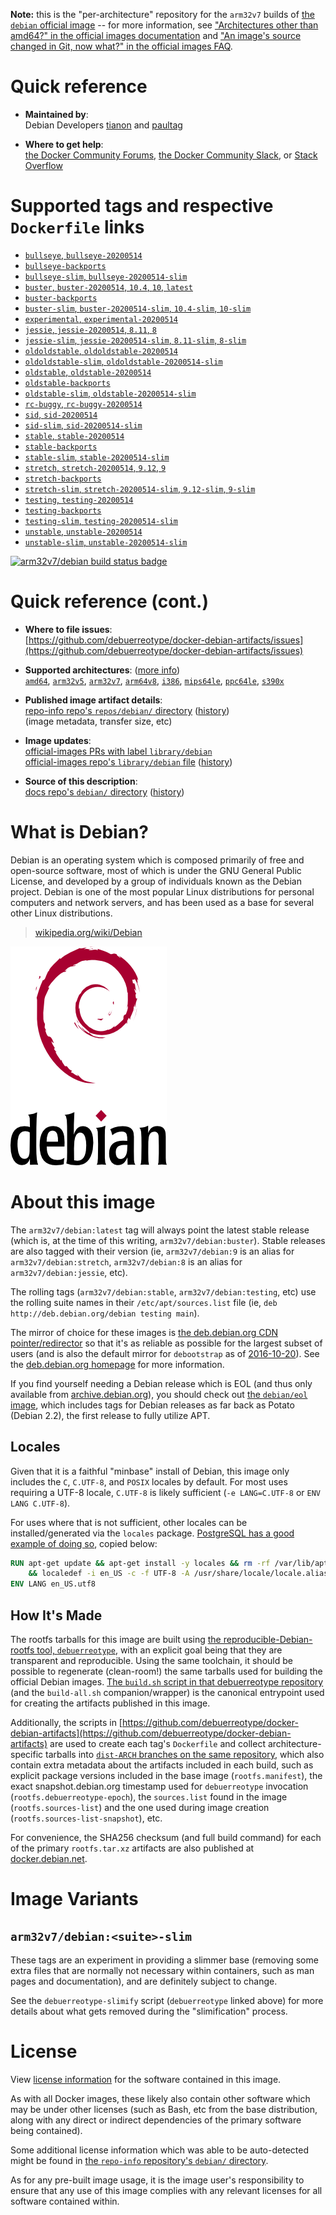 <!--

********************************************************************************

WARNING:

    DO NOT EDIT "debian/README.md"

    IT IS AUTO-GENERATED

    (from the other files in "debian/" combined with a set of templates)

********************************************************************************

-->

**Note:** this is the "per-architecture" repository for the `arm32v7` builds of [the `debian` official image](https://hub.docker.com/_/debian) -- for more information, see ["Architectures other than amd64?" in the official images documentation](https://github.com/docker-library/official-images#architectures-other-than-amd64) and ["An image's source changed in Git, now what?" in the official images FAQ](https://github.com/docker-library/faq#an-images-source-changed-in-git-now-what).

# Quick reference

-	**Maintained by**:  
	Debian Developers [tianon](https://qa.debian.org/developer.php?login=tianon) and [paultag](https://qa.debian.org/developer.php?login=paultag)

-	**Where to get help**:  
	[the Docker Community Forums](https://forums.docker.com/), [the Docker Community Slack](http://dockr.ly/slack), or [Stack Overflow](https://stackoverflow.com/search?tab=newest&q=docker)

# Supported tags and respective `Dockerfile` links

-	[`bullseye`, `bullseye-20200514`](https://github.com/debuerreotype/docker-debian-artifacts/blob/b57848e8e68e1e50764b6f35d5d40d7b5c48d616/bullseye/Dockerfile)
-	[`bullseye-backports`](https://github.com/debuerreotype/docker-debian-artifacts/blob/b57848e8e68e1e50764b6f35d5d40d7b5c48d616/bullseye/backports/Dockerfile)
-	[`bullseye-slim`, `bullseye-20200514-slim`](https://github.com/debuerreotype/docker-debian-artifacts/blob/b57848e8e68e1e50764b6f35d5d40d7b5c48d616/bullseye/slim/Dockerfile)
-	[`buster`, `buster-20200514`, `10.4`, `10`, `latest`](https://github.com/debuerreotype/docker-debian-artifacts/blob/b57848e8e68e1e50764b6f35d5d40d7b5c48d616/buster/Dockerfile)
-	[`buster-backports`](https://github.com/debuerreotype/docker-debian-artifacts/blob/b57848e8e68e1e50764b6f35d5d40d7b5c48d616/buster/backports/Dockerfile)
-	[`buster-slim`, `buster-20200514-slim`, `10.4-slim`, `10-slim`](https://github.com/debuerreotype/docker-debian-artifacts/blob/b57848e8e68e1e50764b6f35d5d40d7b5c48d616/buster/slim/Dockerfile)
-	[`experimental`, `experimental-20200514`](https://github.com/debuerreotype/docker-debian-artifacts/blob/b57848e8e68e1e50764b6f35d5d40d7b5c48d616/experimental/Dockerfile)
-	[`jessie`, `jessie-20200514`, `8.11`, `8`](https://github.com/debuerreotype/docker-debian-artifacts/blob/b57848e8e68e1e50764b6f35d5d40d7b5c48d616/jessie/Dockerfile)
-	[`jessie-slim`, `jessie-20200514-slim`, `8.11-slim`, `8-slim`](https://github.com/debuerreotype/docker-debian-artifacts/blob/b57848e8e68e1e50764b6f35d5d40d7b5c48d616/jessie/slim/Dockerfile)
-	[`oldoldstable`, `oldoldstable-20200514`](https://github.com/debuerreotype/docker-debian-artifacts/blob/b57848e8e68e1e50764b6f35d5d40d7b5c48d616/oldoldstable/Dockerfile)
-	[`oldoldstable-slim`, `oldoldstable-20200514-slim`](https://github.com/debuerreotype/docker-debian-artifacts/blob/b57848e8e68e1e50764b6f35d5d40d7b5c48d616/oldoldstable/slim/Dockerfile)
-	[`oldstable`, `oldstable-20200514`](https://github.com/debuerreotype/docker-debian-artifacts/blob/b57848e8e68e1e50764b6f35d5d40d7b5c48d616/oldstable/Dockerfile)
-	[`oldstable-backports`](https://github.com/debuerreotype/docker-debian-artifacts/blob/b57848e8e68e1e50764b6f35d5d40d7b5c48d616/oldstable/backports/Dockerfile)
-	[`oldstable-slim`, `oldstable-20200514-slim`](https://github.com/debuerreotype/docker-debian-artifacts/blob/b57848e8e68e1e50764b6f35d5d40d7b5c48d616/oldstable/slim/Dockerfile)
-	[`rc-buggy`, `rc-buggy-20200514`](https://github.com/debuerreotype/docker-debian-artifacts/blob/b57848e8e68e1e50764b6f35d5d40d7b5c48d616/rc-buggy/Dockerfile)
-	[`sid`, `sid-20200514`](https://github.com/debuerreotype/docker-debian-artifacts/blob/b57848e8e68e1e50764b6f35d5d40d7b5c48d616/sid/Dockerfile)
-	[`sid-slim`, `sid-20200514-slim`](https://github.com/debuerreotype/docker-debian-artifacts/blob/b57848e8e68e1e50764b6f35d5d40d7b5c48d616/sid/slim/Dockerfile)
-	[`stable`, `stable-20200514`](https://github.com/debuerreotype/docker-debian-artifacts/blob/b57848e8e68e1e50764b6f35d5d40d7b5c48d616/stable/Dockerfile)
-	[`stable-backports`](https://github.com/debuerreotype/docker-debian-artifacts/blob/b57848e8e68e1e50764b6f35d5d40d7b5c48d616/stable/backports/Dockerfile)
-	[`stable-slim`, `stable-20200514-slim`](https://github.com/debuerreotype/docker-debian-artifacts/blob/b57848e8e68e1e50764b6f35d5d40d7b5c48d616/stable/slim/Dockerfile)
-	[`stretch`, `stretch-20200514`, `9.12`, `9`](https://github.com/debuerreotype/docker-debian-artifacts/blob/b57848e8e68e1e50764b6f35d5d40d7b5c48d616/stretch/Dockerfile)
-	[`stretch-backports`](https://github.com/debuerreotype/docker-debian-artifacts/blob/b57848e8e68e1e50764b6f35d5d40d7b5c48d616/stretch/backports/Dockerfile)
-	[`stretch-slim`, `stretch-20200514-slim`, `9.12-slim`, `9-slim`](https://github.com/debuerreotype/docker-debian-artifacts/blob/b57848e8e68e1e50764b6f35d5d40d7b5c48d616/stretch/slim/Dockerfile)
-	[`testing`, `testing-20200514`](https://github.com/debuerreotype/docker-debian-artifacts/blob/b57848e8e68e1e50764b6f35d5d40d7b5c48d616/testing/Dockerfile)
-	[`testing-backports`](https://github.com/debuerreotype/docker-debian-artifacts/blob/b57848e8e68e1e50764b6f35d5d40d7b5c48d616/testing/backports/Dockerfile)
-	[`testing-slim`, `testing-20200514-slim`](https://github.com/debuerreotype/docker-debian-artifacts/blob/b57848e8e68e1e50764b6f35d5d40d7b5c48d616/testing/slim/Dockerfile)
-	[`unstable`, `unstable-20200514`](https://github.com/debuerreotype/docker-debian-artifacts/blob/b57848e8e68e1e50764b6f35d5d40d7b5c48d616/unstable/Dockerfile)
-	[`unstable-slim`, `unstable-20200514-slim`](https://github.com/debuerreotype/docker-debian-artifacts/blob/b57848e8e68e1e50764b6f35d5d40d7b5c48d616/unstable/slim/Dockerfile)

[![arm32v7/debian build status badge](https://img.shields.io/jenkins/s/https/doi-janky.infosiftr.net/job/multiarch/job/arm32v7/job/debian.svg?label=arm32v7/debian%20%20build%20job)](https://doi-janky.infosiftr.net/job/multiarch/job/arm32v7/job/debian/)

# Quick reference (cont.)

-	**Where to file issues**:  
	[https://github.com/debuerreotype/docker-debian-artifacts/issues](https://github.com/debuerreotype/docker-debian-artifacts/issues)

-	**Supported architectures**: ([more info](https://github.com/docker-library/official-images#architectures-other-than-amd64))  
	[`amd64`](https://hub.docker.com/r/amd64/debian/), [`arm32v5`](https://hub.docker.com/r/arm32v5/debian/), [`arm32v7`](https://hub.docker.com/r/arm32v7/debian/), [`arm64v8`](https://hub.docker.com/r/arm64v8/debian/), [`i386`](https://hub.docker.com/r/i386/debian/), [`mips64le`](https://hub.docker.com/r/mips64le/debian/), [`ppc64le`](https://hub.docker.com/r/ppc64le/debian/), [`s390x`](https://hub.docker.com/r/s390x/debian/)

-	**Published image artifact details**:  
	[repo-info repo's `repos/debian/` directory](https://github.com/docker-library/repo-info/blob/master/repos/debian) ([history](https://github.com/docker-library/repo-info/commits/master/repos/debian))  
	(image metadata, transfer size, etc)

-	**Image updates**:  
	[official-images PRs with label `library/debian`](https://github.com/docker-library/official-images/pulls?q=label%3Alibrary%2Fdebian)  
	[official-images repo's `library/debian` file](https://github.com/docker-library/official-images/blob/master/library/debian) ([history](https://github.com/docker-library/official-images/commits/master/library/debian))

-	**Source of this description**:  
	[docs repo's `debian/` directory](https://github.com/docker-library/docs/tree/master/debian) ([history](https://github.com/docker-library/docs/commits/master/debian))

# What is Debian?

Debian is an operating system which is composed primarily of free and open-source software, most of which is under the GNU General Public License, and developed by a group of individuals known as the Debian project. Debian is one of the most popular Linux distributions for personal computers and network servers, and has been used as a base for several other Linux distributions.

> [wikipedia.org/wiki/Debian](https://en.wikipedia.org/wiki/Debian)

![logo](https://raw.githubusercontent.com/docker-library/docs/b449be7df57e9ed9086bb5821bfb5d6cdc5d67a4/debian/logo.png)

# About this image

The `arm32v7/debian:latest` tag will always point the latest stable release (which is, at the time of this writing, `arm32v7/debian:buster`). Stable releases are also tagged with their version (ie, `arm32v7/debian:9` is an alias for `arm32v7/debian:stretch`, `arm32v7/debian:8` is an alias for `arm32v7/debian:jessie`, etc).

The rolling tags (`arm32v7/debian:stable`, `arm32v7/debian:testing`, etc) use the rolling suite names in their `/etc/apt/sources.list` file (ie, `deb http://deb.debian.org/debian testing main`).

The mirror of choice for these images is [the deb.debian.org CDN pointer/redirector](https://deb.debian.org) so that it's as reliable as possible for the largest subset of users (and is also the default mirror for `debootstrap` as of [2016-10-20](https://anonscm.debian.org/cgit/d-i/debootstrap.git/commit/?id=9e8bc60ad1ccf3a25ce7890526b70059f3e770de)). See the [deb.debian.org homepage](https://deb.debian.org) for more information.

If you find yourself needing a Debian release which is EOL (and thus only available from [archive.debian.org](http://archive.debian.org)), you should check out [the `debian/eol` image](https://hub.docker.com/r/debian/eol/), which includes tags for Debian releases as far back as Potato (Debian 2.2), the first release to fully utilize APT.

## Locales

Given that it is a faithful "minbase" install of Debian, this image only includes the `C`, `C.UTF-8`, and `POSIX` locales by default. For most uses requiring a UTF-8 locale, `C.UTF-8` is likely sufficient (`-e LANG=C.UTF-8` or `ENV LANG C.UTF-8`).

For uses where that is not sufficient, other locales can be installed/generated via the `locales` package. [PostgreSQL has a good example of doing so](https://github.com/docker-library/postgres/blob/69bc540ecfffecce72d49fa7e4a46680350037f9/9.6/Dockerfile#L21-L24), copied below:

```dockerfile
RUN apt-get update && apt-get install -y locales && rm -rf /var/lib/apt/lists/* \
	&& localedef -i en_US -c -f UTF-8 -A /usr/share/locale/locale.alias en_US.UTF-8
ENV LANG en_US.utf8
```

## How It's Made

The rootfs tarballs for this image are built using [the reproducible-Debian-rootfs tool, `debuerreotype`](https://github.com/debuerreotype/debuerreotype), with an explicit goal being that they are transparent and reproducible. Using the same toolchain, it should be possible to regenerate (clean-room!) the same tarballs used for building the official Debian images. [The `build.sh` script in that debuerreotype repository](https://github.com/debuerreotype/debuerreotype/blob/master/build.sh) (and the `build-all.sh` companion/wrapper) is the canonical entrypoint used for creating the artifacts published in this image.

Additionally, the scripts in [https://github.com/debuerreotype/docker-debian-artifacts](https://github.com/debuerreotype/docker-debian-artifacts) are used to create each tag's `Dockerfile` and collect architecture-specific tarballs into [`dist-ARCH` branches on the same repository](https://github.com/debuerreotype/docker-debian-artifacts/branches), which also contain extra metadata about the artifacts included in each build, such as explicit package versions included in the base image (`rootfs.manifest`), the exact snapshot.debian.org timestamp used for `debuerreotype` invocation (`rootfs.debuerreotype-epoch`), the `sources.list` found in the image (`rootfs.sources-list`) and the one used during image creation (`rootfs.sources-list-snapshot`), etc.

For convenience, the SHA256 checksum (and full build command) for each of the primary `rootfs.tar.xz` artifacts are also published at [docker.debian.net](https://docker.debian.net/).

# Image Variants

## `arm32v7/debian:<suite>-slim`

These tags are an experiment in providing a slimmer base (removing some extra files that are normally not necessary within containers, such as man pages and documentation), and are definitely subject to change.

See the `debuerreotype-slimify` script (`debuerreotype` linked above) for more details about what gets removed during the "slimification" process.

# License

View [license information](https://www.debian.org/social_contract#guidelines) for the software contained in this image.

As with all Docker images, these likely also contain other software which may be under other licenses (such as Bash, etc from the base distribution, along with any direct or indirect dependencies of the primary software being contained).

Some additional license information which was able to be auto-detected might be found in [the `repo-info` repository's `debian/` directory](https://github.com/docker-library/repo-info/tree/master/repos/debian).

As for any pre-built image usage, it is the image user's responsibility to ensure that any use of this image complies with any relevant licenses for all software contained within.
